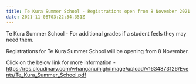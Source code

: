 ```yaml
---
title: Te Kura Summer School - Registrations open from 8 November 2021
date: 2021-11-08T03:22:54.351Z
---
```

Te Kura Summer School - For additional grades if a student feels they may need them.

Registrations for Te Kura Summer School will be opening from 8 November.  

Click on the below link for more information -  
<https://res.cloudinary.com/whanganuihigh/image/upload/v1634873126/Events/Te_Kura_Summer_School.pdf>